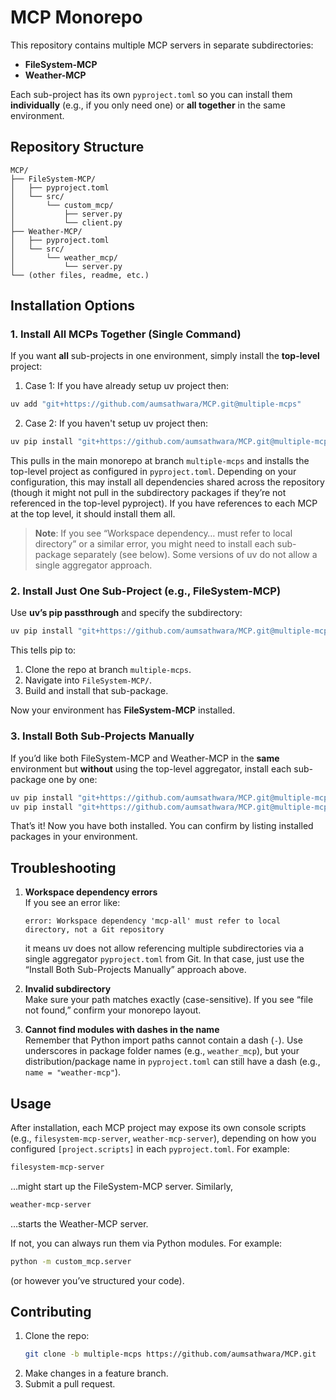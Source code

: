 # MCP Monorepo

This repository contains multiple MCP servers in separate subdirectories:

- **FileSystem-MCP**  
- **Weather-MCP**

Each sub-project has its own `pyproject.toml` so you can install them **individually** (e.g., if you only need one) or **all together** in the same environment.

## Repository Structure

```
MCP/
├── FileSystem-MCP/
│   ├── pyproject.toml
│   └── src/
│       └── custom_mcp/
│           ├── server.py
│           └── client.py
├── Weather-MCP/
│   ├── pyproject.toml
│   └── src/
│       └── weather_mcp/
│           └── server.py
└── (other files, readme, etc.)
```

## Installation Options

### 1. Install All MCPs Together (Single Command)

If you want **all** sub-projects in one environment, simply install the **top-level** project:

1) Case 1: If you have already setup uv project then: 
```bash
uv add "git+https://github.com/aumsathwara/MCP.git@multiple-mcps"
```
2) Case 2: If you haven't setup uv project then:
```bash
uv pip install "git+https://github.com/aumsathwara/MCP.git@multiple-mcps"
```
This pulls in the main monorepo at branch `multiple-mcps` and installs the top-level project as configured in `pyproject.toml`. Depending on your configuration, this may install all dependencies shared across the repository (though it might not pull in the subdirectory packages if they’re not referenced in the top-level pyproject). If you have references to each MCP at the top level, it should install them all.

> **Note**: If you see “Workspace dependency… must refer to local directory” or a similar error, you might need to install each sub-package separately (see below). Some versions of uv do not allow a single aggregator approach.

### 2. Install Just One Sub-Project (e.g., FileSystem-MCP)

Use **uv’s pip passthrough** and specify the subdirectory:

```bash
uv pip install "git+https://github.com/aumsathwara/MCP.git@multiple-mcps#subdirectory=FileSystem-MCP"
```

This tells pip to:

1. Clone the repo at branch `multiple-mcps`.
2. Navigate into `FileSystem-MCP/`.
3. Build and install that sub-package.

Now your environment has **FileSystem-MCP** installed.

### 3. Install Both Sub-Projects Manually

If you’d like both FileSystem-MCP and Weather-MCP in the **same** environment but **without** using the top-level aggregator, install each sub-package one by one:

```bash
uv pip install "git+https://github.com/aumsathwara/MCP.git@multiple-mcps#subdirectory=FileSystem-MCP"
uv pip install "git+https://github.com/aumsathwara/MCP.git@multiple-mcps#subdirectory=Weather-MCP"
```

That’s it! Now you have both installed. You can confirm by listing installed packages in your environment.

## Troubleshooting

1. **Workspace dependency errors**  
   If you see an error like:
   ```
   error: Workspace dependency 'mcp-all' must refer to local directory, not a Git repository
   ```
   it means uv does not allow referencing multiple subdirectories via a single aggregator `pyproject.toml` from Git. In that case, just use the “Install Both Sub-Projects Manually” approach above.

2. **Invalid subdirectory**  
   Make sure your path matches exactly (case-sensitive). If you see “file not found,” confirm your monorepo layout.

3. **Cannot find modules with dashes in the name**  
   Remember that Python import paths cannot contain a dash (`-`). Use underscores in package folder names (e.g., `weather_mcp`), but your distribution/package name in `pyproject.toml` can still have a dash (e.g., `name = "weather-mcp"`).

## Usage

After installation, each MCP project may expose its own console scripts (e.g., `filesystem-mcp-server`, `weather-mcp-server`), depending on how you configured `[project.scripts]` in each `pyproject.toml`. For example:

```bash
filesystem-mcp-server
```

…might start up the FileSystem-MCP server. Similarly,

```bash
weather-mcp-server
```

…starts the Weather-MCP server.

If not, you can always run them via Python modules. For example:

```bash
python -m custom_mcp.server
```

(or however you’ve structured your code).

## Contributing

1. Clone the repo:
   ```bash
   git clone -b multiple-mcps https://github.com/aumsathwara/MCP.git
   ```
2. Make changes in a feature branch.
3. Submit a pull request.
